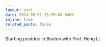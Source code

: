 ```yaml
---
layout: post
date: 2024-09-01 15:59:00-0400
inline: true
related_posts: false
---
```


Starting postdoc in Boston with Prof. Heng Li. 
